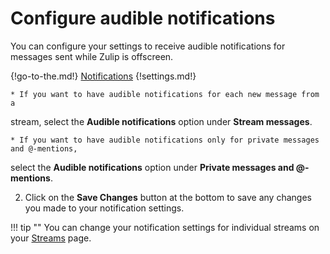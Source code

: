 # Configure audible notifications

You can configure your settings to receive audible notifications for messages
sent while Zulip is offscreen.

{!go-to-the.md!} [Notifications](/#settings/notifications)
{!settings.md!}

    * If you want to have audible notifications for each new message from a
stream, select the **Audible notifications** option under **Stream messages**.

    * If you want to have audible notifications only for private messages and @-mentions,
select the **Audible notifications** option under **Private messages and @-mentions**.

2. Click on the **Save Changes** button at the bottom to save any changes you
made to your notification settings.

!!! tip ""
    You can change your notification settings for individual streams on your
    [Streams](/#subscriptions) page.
